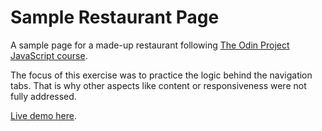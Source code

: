 # Sample Restaurant Page

A sample page for a made-up restaurant following [The Odin Project JavaScript course](https://www.theodinproject.com/courses/javascript/lessons/tic-tac-toe-javascript).

The focus of this exercise was to practice the logic behind the navigation tabs. That is why other aspects like content or responsiveness were not fully addressed.

[Live demo here](https://ivnosing.github.io/sample-restaurant-page).
